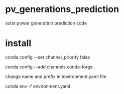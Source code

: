 # pv_generations_prediction
solar power generation prediction code

# install
conda config --set channel_priority false

conda config --add channels conda-forge

change name and prefix in environment.yaml file

conda env -f environment.yaml

